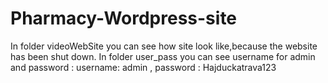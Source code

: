 # Pharmacy-Wordpress-site
In folder videoWebSite you can see how site look like,because the website has been shut down. 
In folder user_pass you can see username for admin and password : username: admin , password : Hajduckatrava123

